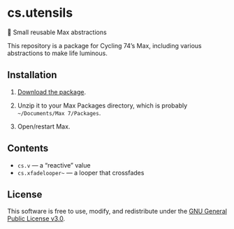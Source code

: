 # cs.utensils
:fork_and_knife: Small reusable Max abstractions

This repository is a package for Cycling 74’s Max, including various abstractions to make life luminous.

## Installation

1. [Download the package](https://github.com/delucis/cs.utensils/archive/master.zip).

2. Unzip it to your Max Packages directory, which is probably `~/Documents/Max 7/Packages`.

3. Open/restart Max.

## Contents

- `cs.v` — a “reactive” value
- `cs.xfadelooper~` — a looper that crossfades

## License

This software is free to use, modify, and redistribute under the [GNU General Public License v3.0](/LICENSE).
